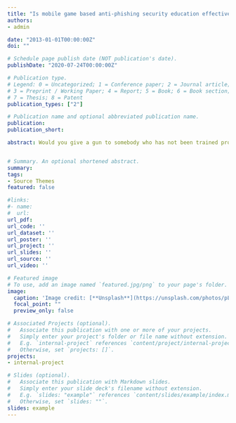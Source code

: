 ```yaml
---
title: "Is mobile game based anti-phishing security education effective?"
authors:
- admin

date: "2013-01-01T00:00:00Z"
doi: ""

# Schedule page publish date (NOT publication's date).
publishDate: "2020-07-24T00:00:00Z"

# Publication type.
# Legend: 0 = Uncategorized; 1 = Conference paper; 2 = Journal article;
# 3 = Preprint / Working Paper; 4 = Report; 5 = Book; 6 = Book section;
# 7 = Thesis; 8 = Patent
publication_types: ["2"]

# Publication name and optional abbreviated publication name.
publication: 
publication_short: 

abstract: Would you give a gun to somebody who has not been trained properly? The risk would be the same as giving a computer connected to the Internet to someone who has not been properly trained. Therefore, the message “security education is vital” should be spread to all computer users. Computer users play a significant role in helping to make cyberspace a safer place for everyone due to the rapid growth of Internet technology. Internet technology is so pervasive today that it provides the backbone for modern living enabling ordinary people to shop, socialize, communicate and be entertained all thorough their personal computers connected to the internet. As people’s reliance on the internet grows, so the possibility of hacking and other security breaches increases rapidly (Liang and Xue, 2010). This is mainly because sensitive trust decisions are made during their online activities; such as online banking transactions or bill payments. Therefore, professionalism, training and education are worth considering in protecting people from cyber-attacks. Moreover, IT security experts and researchers should comprehend the need of which the human aspect of security can be influenced to avoid cyber-attacks in the day-to-day computer use.


# Summary. An optional shortened abstract.
summary: 
tags:
- Source Themes
featured: false

#links:
#- name: 
#  url: 
url_pdf: 
url_code: ''
url_dataset: ''
url_poster: ''
url_project: ''
url_slides: ''
url_source: ''
url_video: ''

# Featured image
# To use, add an image named `featured.jpg/png` to your page's folder. 
image:
  caption: 'Image credit: [**Unsplash**](https://unsplash.com/photos/pLCdAaMFLTE)'
  focal_point: ""
  preview_only: false

# Associated Projects (optional).
#   Associate this publication with one or more of your projects.
#   Simply enter your project's folder or file name without extension.
#   E.g. `internal-project` references `content/project/internal-project/index.md`.
#   Otherwise, set `projects: []`.
projects:
- internal-project

# Slides (optional).
#   Associate this publication with Markdown slides.
#   Simply enter your slide deck's filename without extension.
#   E.g. `slides: "example"` references `content/slides/example/index.md`.
#   Otherwise, set `slides: ""`.
slides: example
---
```



